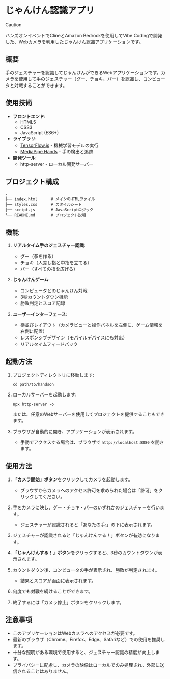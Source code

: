 # じゃんけん認識アプリ
> [!CAUTION]
ハンズオンイベントでClineとAmazon Bedrockを使用してVibe Codingで開発した、Webカメラを利用したじゃんけん認識アプリケーションです。

## 概要
手のジェスチャーを認識してじゃんけんができるWebアプリケーションです。カメラを使用して手のジェスチャー（グー、チョキ、パー）を認識し、コンピュータと対戦することができます。

## 使用技術

- **フロントエンド**:
  - HTML5
  - CSS3
  - JavaScript (ES6+)
- **ライブラリ**:
  - [TensorFlow.js](https://www.tensorflow.org/js) - 機械学習モデルの実行
  - [MediaPipe Hands](https://google.github.io/mediapipe/solutions/hands.html) - 手の検出と追跡
- **開発ツール**:
  - http-server - ローカル開発サーバー

## プロジェクト構成

```
.
├── index.html      # メインのHTMLファイル
├── styles.css      # スタイルシート
├── script.js       # JavaScriptロジック
└── README.md       # プロジェクト説明
```

## 機能

1. **リアルタイム手のジェスチャー認識**:
   - グー（拳を作る）
   - チョキ（人差し指と中指を立てる）
   - パー（すべての指を広げる）

2. **じゃんけんゲーム**:
   - コンピュータとのじゃんけん対戦
   - 3秒カウントダウン機能
   - 勝敗判定とスコア記録

3. **ユーザーインターフェース**:
   - 横並びレイアウト（カメラビューと操作パネルを左側に、ゲーム情報を右側に配置）
   - レスポンシブデザイン（モバイルデバイスにも対応）
   - リアルタイムフィードバック

## 起動方法

1. プロジェクトディレクトリに移動します:
   ```
   cd path/to/handson
   ```

2. ローカルサーバーを起動します:
   ```
   npx http-server -o
   ```
   または、任意のWebサーバーを使用してプロジェクトを提供することもできます。

3. ブラウザが自動的に開き、アプリケーションが表示されます。
   - 手動でアクセスする場合は、ブラウザで `http://localhost:8080` を開きます。

## 使用方法

1. **「カメラ開始」ボタン**をクリックしてカメラを起動します。
   - ブラウザからカメラへのアクセス許可を求められた場合は「許可」をクリックしてください。

2. 手をカメラに映し、グー・チョキ・パーのいずれかのジェスチャーを行います。
   - ジェスチャーが認識されると「あなたの手:」の下に表示されます。

3. ジェスチャーが認識されると「じゃんけんする！」ボタンが有効になります。

4. **「じゃんけんする！」ボタン**をクリックすると、3秒のカウントダウンが表示されます。

5. カウントダウン後、コンピュータの手が表示され、勝敗が判定されます。
   - 結果とスコアが画面に表示されます。

6. 何度でも対戦を続けることができます。

7. 終了するには「カメラ停止」ボタンをクリックします。

## 注意事項

- このアプリケーションはWebカメラへのアクセスが必要です。
- 最新のブラウザ（Chrome、Firefox、Edge、Safariなど）での使用を推奨します。
- 十分な照明がある環境で使用すると、ジェスチャー認識の精度が向上します。
- プライバシーに配慮し、カメラの映像はローカルでのみ処理され、外部に送信されることはありません。
